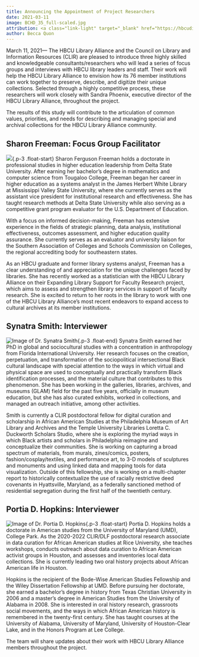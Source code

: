 ```yaml
---
title: Announcing the Appointment of Project Researchers
date: 2021-03-11
image: BCHD_35_full-scaled.jpg
attribution: <a class="link-light" target="_blank" href="https://hbcudigitallibrary.auctr.edu/digital/collection/BCHD/id/35/rec/1">1922 Class Bennett College</a>, Unknown Photographer, 1922, Courtesy of Bennett College Library
author: Becca Quon
---
```


March 11, 2021— The HBCU Library Alliance and the Council on Library and Information Resources (CLIR) are pleased to introduce three highly skilled and knowledgeable consultants/researchers who will lead a series of focus groups and interviews with HBCU library leaders and staff. Their work will help the HBCU Library Alliance to envision how its 76 member institutions can work together to preserve, describe, and digitize their unique collections. Selected through a highly competitive process, these researchers will work closely with Sandra Phoenix, executive director of the HBCU Library Alliance, throughout the project. 

The results of this study will contribute to the articulation of common values, priorities, and needs for describing and managing special and archival collections for the HBCU Library Alliance community.

## Sharon Freeman: Focus Group Facilitator 

![](https://creating-access.hbculibraries.org/wp-content/uploads/sites/37/2021/03/creatingaccess-freeman.png){.p-3 .float-start} Sharon Ferguson Freeman holds a doctorate in professional studies in higher education leadership from Delta State University. After earning her bachelor’s degree in mathematics and computer science from Tougaloo College, Freeman began her career in higher education as a systems analyst in the James Herbert White Library at Mississippi Valley State University, where she currently serves as the assistant vice president for institutional research and effectiveness. She has taught research methods at Delta State University while also serving as a competitive grant program evaluator for the U.S. Department of Education.  

With a focus on informed decision-making, Freeman has extensive experience in the fields of strategic planning, data analysis, institutional effectiveness, outcomes assessment, and higher education quality assurance. She currently serves as an evaluator and university liaison for the Southern Association of Colleges and Schools Commission on Colleges, the regional accrediting body for southeastern states.

As an HBCU graduate and former library systems analyst, Freeman has a clear understanding of and appreciation for the unique challenges faced by libraries. She has recently worked as a statistician with the HBCU Library Alliance on their Expanding Library Support for Faculty Research project, which aims to assess and strengthen library services in support of faculty research. She is excited to return to her roots in the library to work with one of the HBCU Library Alliance’s most recent endeavors to expand access to cultural archives at its member institutions.

## Synatra Smith: Interviewer

![Image of Dr. Synatra Smith](https://creating-access.hbculibraries.org/wp-content/uploads/sites/37/2021/03/creatingaccess_smith.png){.p-3 .float-end} Synatra Smith earned her PhD in global and sociocultural studies with a concentration in anthropology from Florida International University. Her research focuses on the creation, perpetuation, and transformation of the sociopolitical intersectional Black cultural landscape with special attention to the ways in which virtual and physical space are used to conceptually and practically transform Black identification processes, and the material culture that contributes to this phenomenon. She has been working in the galleries, libraries, archives, and museums (GLAM) field for the past five years, officially in museum education, but she has also curated exhibits, worked in collections, and managed an outreach initiative, among other activities.

Smith is currently a CLIR postdoctoral fellow for digital curation and scholarship in African American Studies at the Philadelphia Museum of Art Library and Archives and the Temple University Libraries Loretta C. Duckworth Scholars Studio, where she is exploring the myriad ways in which Black artists and scholars in Philadelphia reimagine and conceptualize their communities. She is working on capturing a broad spectrum of materials, from murals, zines/comics, posters, fashion/cosplay/textiles, and performance art, to 3-D models of sculptures and monuments and using linked data and mapping tools for data visualization. Outside of this fellowship, she is working on a multi-chapter report to historically contextualize the use of racially restrictive deed covenants in Hyattsville, Maryland, as a federally sanctioned method of residential segregation during the first half of the twentieth century.

## Portia D. Hopkins: Interviewer

![Image of Dr. Portia D. Hopkins](https://creating-access.hbculibraries.org/wp-content/uploads/sites/37/2021/03/creatingaccess-hopkins.png){.p-3 .float-start} Portia D. Hopkins holds a doctorate in American studies from the University of Maryland (UMD), College Park. As the 2020-2022 CLIR/DLF postdoctoral research associate in data curation for African American studies at Rice University, she teaches workshops, conducts outreach about data curation to African American activist groups in Houston, and assesses and inventories local data collections. She is currently leading two oral history projects about African American life in Houston.

Hopkins is the recipient of the Bode-Wise American Studies Fellowship and the Wiley Dissertation Fellowship at UMD. Before pursuing her doctorate, she earned a bachelor’s degree in history from Texas Christian University in 2006 and a master’s degree in American Studies from the University of Alabama in 2008. She is interested in oral history research, grassroots social movements, and the ways in which African American history is remembered in the twenty-first century. She has taught courses at the University of Alabama, University of Maryland, University of Houston-Clear Lake, and in the Honors Program at Lee College.

The team will share updates about their work with HBCU Library Alliance members throughout the project.
